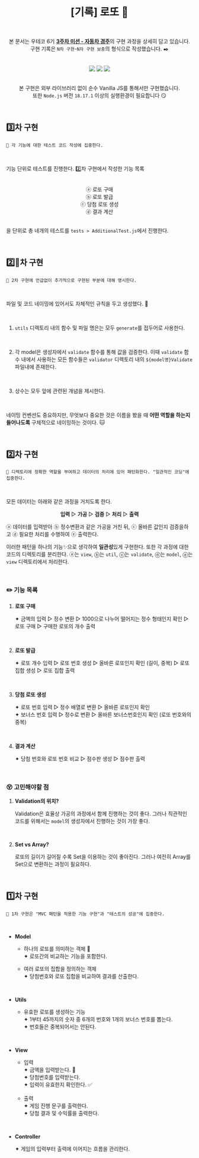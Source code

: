 <div align="center">
  
# [기록] 로또 :slot_machine:	
<br>

본 문서는 우테코 6기 [**3주차 미션 - 자동차 경주**](https://github.com/woowacourse-precourse/javascript-lotto-6)의 구현 과정을 상세히 담고 있습니다.<br>
구현 기록은 `N차 구현`-`N차 구현 보충`의 형식으로 작성했습니다. :black_nib:

<br>

<div>
<img src="https://img.shields.io/badge/javascript-F7DF1E?style=for-the-badge&logo=javascript&logoColor=white"/>
<img src="https://img.shields.io/badge/node.js-339933?style=for-the-badge&logo=node.js&logoColor=white"/>
<img src="https://img.shields.io/badge/jest-C21325?style=for-the-badge&logo=jest&logoColor=white"/>
</div>

<br>

본 구현은 외부 라이브러리 없이 순수 Vanilla JS를 통해서만 구현했습니다.<br>
또한 `Node.js` 버전 `18.17.1` 이상의 실행환경이 필요합니다 😏

</div>

<br>

## :three:차 구현

```
🎯 각 기능에 대한 테스트 코드 작성에 집중한다.
```

<br>

기능 단위로 테스트를 진행한다. :two:차 구현에서 작성한 기능 목록

<br>

<div align="center">
   ⓐ 로또 구매<br>
   ⓑ 로또 발급<br>
   ⓒ 당첨 로또 생성<br>
   ⓓ 결과 계산<br>
</div>

<br>

을 단위로 총 네개의 테스트를 `tests > AdditionalTest.js`에서 진행한다.


<br>

## :two::arrows_counterclockwise:차 구현

```
🎯 2차 구현에 언급없이 추가적으로 구현된 부분에 대해 명시한다.
```

<br>

파일 및 코드 네이밍에 있어서도 자체적인 규칙을 두고 생성했다. :straight_ruler:

<br>

1. `utils` 디렉토리 내의 함수 및 파일 명은는 모두 `generate`를 접두어로 사용한다.

<br>

2. 각 model은 생성자에서 `validate` 함수를 통해 값을 검증한다. 이때 `validate` 함수 내에서 사용하는 모든 함수들은 `validator` 디렉토리 내의 `${model명}Validate` 파일내에 존재한다.

<br>

3. 상수는 모두 앞에 관련된 개념을 제시한다.

<br>

네이밍 컨벤션도 중요하지만, 무엇보다 중요한 것은 이름을 봤을 때 **어떤 역할을 하는지 들어나도록** 구체적으로 네이밍하는 것이다. :cat:

<br>

## :two:차 구현

```
🎯 디렉토리에 정확한 역할을 부여하고 데이터의 처리에 있어 패턴화한다. "일관적인 코딩"에 집중한다.
```

<br>

모든 데이터는 아래와 같은 과정을 거치도록 한다.

<div align="center">

**입력** ▷ **가공** ▷ **검증** ▷ **처리** ▷ **출력**

</div>

ⓐ 데이터를 입력받아 ⓑ 정수변환과 같은 가공을 거친 뒤, ⓒ 올바른 값인지 검증을하고 ⓓ 필요한 처리를 수행하여 ⓔ 출력한다.

이러한 패턴을 하나의 기능:sparkles:으로 생각하여 **일관성**있게 구현한다. 또한 각 과정에 대한 코드의 디렉토리를 분리한다. ⓐ는 `view`, ⓑ는 `util`, ⓒ는 `validate`, ⓓ는 `model`, ⓔ는 `view` 디렉토리에서 처리한다.

<br>

### :pencil2: 기능 목록

1. **로또 구매**

   ✦ 금액의 입력 ▷ 정수 변환 ▷ 1000으로 나누어 떨어지는 정수 형태인지 확인 ▷ 로또 구매 ▷ 구매한 로또의 개수 출력

<br>   

2. **로또 발급**

   ✦ 로또 개수 입력 ▷ 로또 번호 생성 ▷ 올바른 로또인지 확인 (길이, 중복) ▷ 로또 집합 생성 ▷ 로또 집합 출력

<br>

3. **당첨 로또 생성**

   ✦ 로또 번호 입력 ▷ 정수 배열로 변환 ▷ 올바른 로또인지 확인<br>
   ✦ 보너스 번호 입력 ▷ 정수로 변환 ▷ 올바른 보너스번호인지 확인 (로또 번호와의 중복)

<br>

4. **결과 계산**

   ✦ 당첨 번호와 로또 번호 비교 ▷ 점수판 생성 ▷ 점수판 출력

<br>

### :dizzy_face: 고민해야할 점

1. **Validation의 위치?**

   Validation은 효율상 가공의 과정에서 함께 진행하는 것이 좋다. 그러나 직관적인 코드를 위해서는 `model`의 생성자에서 진행하는 것이 가장 좋다.

<br>

2. **Set vs Array?**

   로또의 길이가 길어질 수록 Set을 이용하는 것이 좋아진다. 그러나 여전히 Array를 Set으로 변환하는 과정이 필요하다.

<br>

## :one:차 구현

```
🎯 1차 구현은 "MVC 패턴을 적용한 기능 구현"과 "테스트의 성공"에 집중한다.
```

<br>

* **Model**

   * 하나의 로또를 의미하는 객체 :slot_machine:<br>
      ✦ 로또간의 비교하는 기능을 포함한다.

   * 여러 로또의 집합을 정의하는 객체<br>
      ✦ 당첨번호와 로또 집합을 비교하여 결과를 산출한다.

<br>

* **Utils**

   * 유효한 로또를 생성하는 기능<br>
   ✦ 1부터 45까지의 숫자 중 6개의 번호와 1개의 보너스 번호를 뽑는다.<br>
   ✦ 번호들은 중복되어서는 안된다.

<br>

* **View**

   * 입력<br>
   ✦ 금액을 입력받는다. :money_mouth_face:<br>
   ✦ 당첨번호를 입력받는다.<br>
   ✦ 입력이 유효한지 확인한다. :white_check_mark:
   
   <br>

   * 출력<br>
   ✦ 게임 진행 문구를 출력한다.<br>
   ✦ 당첨 결과 및 수익률을 출력한다.

<br>

* **Controller**

   ✦ 게임의 입력부터 출력에 이어지는 흐름을 관리한다.
